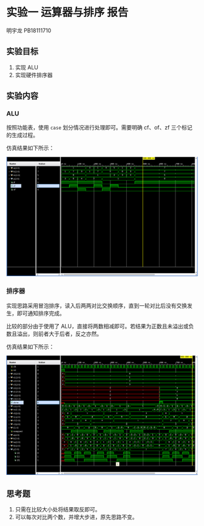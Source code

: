 # 实验一 运算器与排序 报告

明宇龙 PB18111710

## 实验目标

1. 实现 ALU
2. 实现硬件排序器

## 实验内容

### ALU

按照功能表，使用 `case` 划分情况进行处理即可。需要明确 cf、of、zf 三个标记的生成过程。

仿真结果如下所示：

![alu-sim](images/alu-sim.png)

### 排序器

实现思路采用冒泡排序，读入后两两对比交换顺序，直到一轮对比后没有交换发生，即可通知排序完成。

比较的部分由于使用了 ALU，直接将两数相减即可。若结果为正数且未溢出或负数且溢出，则前者大于后者，反之亦然。

仿真结果如下所示：

![sort-sim](images/sort-sim.png)

## 思考题

1. 只需在比较大小处将结果取反即可。
2. 可以每次对比两个数，并增大步进，原先思路不变。